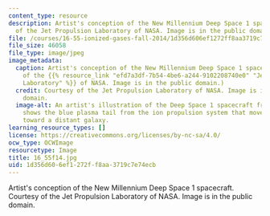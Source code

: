 ```yaml
---
content_type: resource
description: Artist's conception of the New Millennium Deep Space 1 spacecraft. Courtesy
  of the Jet Propulsion Laboratory of NASA. Image is in the public domain.
file: /courses/16-55-ionized-gases-fall-2014/1d356d606ef1272ff8aa3719c7e74ecb_16_55f14.jpg
file_size: 46058
file_type: image/jpeg
image_metadata:
  caption: Artist's conception of the New Millennium Deep Space 1 spacecraft. (Courtesy
    of the {{% resource_link "efd7a3df-7b54-4be6-a244-9102208740e0" "Jet Propulsion
    Laboratory" %}} of NASA. Image is in the public domain.)
  credit: Courtesy of the Jet Propulsion Laboratory of NASA. Image is in the public
    domain.
  image-alt: An artist's illustration of the Deep Space 1 spacecraft from behind that
    shows the blue plasma tail from the ion propulsion system that moves the craft
    toward a distant galaxy.
learning_resource_types: []
license: https://creativecommons.org/licenses/by-nc-sa/4.0/
ocw_type: OCWImage
resourcetype: Image
title: 16_55f14.jpg
uid: 1d356d60-6ef1-272f-f8aa-3719c7e74ecb
---
```

Artist's conception of the New Millennium Deep Space 1 spacecraft. Courtesy of the Jet Propulsion Laboratory of NASA. Image is in the public domain.